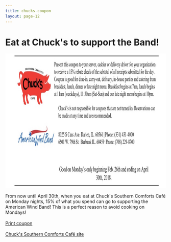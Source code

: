 ```yaml
---
title: chucks-coupon
layout: page-12
---
```


<h1>Eat at Chuck's to support the Band!</h1>
	
<img src="images/awb-chucks-coupon.jpg" width="1047" height="419" alt=""/>
	
<p>From now until April 30th, when you eat at Chuck's Southern Comforts Café on Monday nights, 15% of what you spend can go to supporting the American Wind Band! This is a perfect reason to avoid cooking on Mondays!<br>
<br>	
<a href="files/awb-chucks-coupon-2018.pdf" target="_blank">Print coupon</a>
<br>
<br>
<a href="http://chuckscafedarien.com/" target="new">Chuck's Southern Comforts Café site</a>
